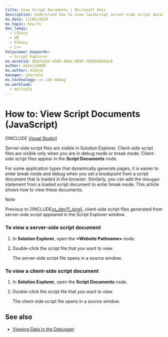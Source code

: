 ```yaml
---
title: View Script Documents | Microsoft Docs
description: Understand how to view JavaScript server-side script documents in Visual Studio using Solution Explorer.
ms.date: 11/05/2019
ms.topic: how-to
dev_langs: 
  - CSharp
  - VB
  - FSharp
  - C++
helpviewer_keywords: 
  - Script Explorer
ms.assetid: 8b621e53-4508-4b4a-9995-70995b0b9ac8
author: mikejo5000
ms.author: mikejo
manager: jmartens
ms.technology: vs-ide-debug
ms.workload: 
  - multiple
---
```

# How to: View Script Documents (JavaScript)

 [!INCLUDE [Visual Studio](~/includes/applies-to-version/vs-windows-only.md)]

Server-side script files are visible in Solution Explorer. Client-side script files are visible only when you are in debug mode or break mode. Client-side script files appear in the **Script Documents** node.

For some application types that dynamically generate pages, it is easier to enter break mode and debug when you set a breakpoint from a script document that is loaded in the browser. Similarly, you can add the `debugger` statement from a loaded script document to enter break mode. This article shows how to view these documents.

> [!NOTE]
> Previous to [!INCLUDE[vs_dev11_long](../data-tools/includes/vs_dev11_long_md.md)], client-side script files generated from server-side script appeared in the Script Explorer window.

### To view a server-side script document

1. In **Solution Explorer**, open the **\<Website Pathname>** node.

2. Double-click the script file that you want to view.

     The server-side script file opens in a source window.

### To view a client-side script document

1. In **Solution Explorer**, open the **Script Documents** node.

2. Double-click the script file that you want to view.

     The client-side script file opens in a source window.

## See also
- [Viewing Data in the Debugger](../debugger/viewing-data-in-the-debugger.md)